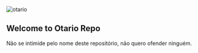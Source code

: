 ![otario](https://cloud.githubusercontent.com/assets/6165892/25528414/21f24796-2bf4-11e7-860d-5194fa90b16b.png)

## Welcome to Otario Repo

Não se intimide pelo nome deste repositório, não quero ofender ninguém.
